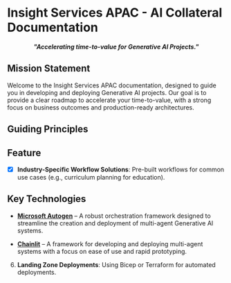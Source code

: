 # Insight Services APAC - AI Collateral Documentation

<p style="text-align: center;"><strong><em>"Accelerating time-to-value for Generative AI Projects."</em></strong></p>

## Mission Statement

Welcome to the Insight Services APAC documentation, 
designed to guide you in developing and deploying Generative AI projects. Our goal is to provide a clear roadmap to accelerate your time-to-value, with a strong focus on business outcomes and production-ready architectures.

## Guiding Principles



## Feature

- [x] **Industry-Specific Workflow Solutions**: Pre-built workflows for common use cases (e.g., curriculum planning for education).

## Key Technologies

- **[Microsoft Autogen](https://microsoft.github.io/autogen/)** – A robust orchestration framework designed to streamline the creation and deployment of multi-agent Generative AI systems.

- **[Chainlit](https://docs.chainlit.io/get-started/overview)** – A framework for developing and deploying multi-agent systems with a focus on ease of use and rapid prototyping.

6. **Landing Zone Deployments**: Using Bicep or Terraform for automated deployments.


